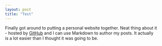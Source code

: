 ```yaml
---
layout: post
title: "Test"
---
```


Finally got around to putting a personal website together. Neat thing about it - hosted by [GitHub](http://github.com) and I can use Markdown to author my posts. It actually is a lot easier than I thought it was going to be.
